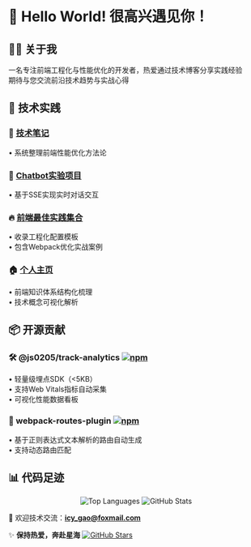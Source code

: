 # 🌟 Hello World! 很高兴遇见你！  

## 👨‍💻 关于我  
一名专注前端工程化与性能优化的开发者，热爱通过技术博客分享实践经验  
期待与您交流前沿技术趋势与实战心得  

## 🚀 技术实践  
### 📝 [技术笔记](https://js0205.github.io/my-notes/performance/performance)  
• 系统整理前端性能优化方法论  

### 🤖 [Chatbot实验项目](https://chat-sse-fe.vercel.app/chat)  
• 基于SSE实现实时对话交互  

### 🔥 [前端最佳实践集合](https://frontend-practice-repo-nxercz58u-js0205s-projects.vercel.app/)  
• 收录工程化配置模板  
• 包含Webpack优化实战案例  

### 🏠 [个人主页](https://js0205.github.io/)  
• 前端知识体系结构化梳理  
• 技术概念可视化解析  


## 📦 开源贡献  
### 🛠️ @js0205/track-analytics [![npm](https://img.shields.io/npm/v/@js0205/track-analytics)](https://www.npmjs.com/package/@js0205/track-analytics)  
• 轻量级埋点SDK（<5KB）  
• 支持Web Vitals指标自动采集  
• 可视化性能数据看板  

### 🚏 webpack-routes-plugin [![npm](https://img.shields.io/npm/v/webpack-routes-plugin)](https://www.npmjs.com/package/webpack-routes-plugin)  
• 基于正则表达式文本解析的路由自动生成    
• 支持动态路由匹配  


## 📊 代码足迹  
<div align="center">
  <img src="https://github-readme-stats.vercel.app/api/top-langs/?username=js0205&layout=compact&theme=radical&hide=html,css" alt="Top Languages">
  <img src="https://github-readme-stats.vercel.app/api?username=js0205&show_icons=true&theme=radical&count_private=true&line_height=20" alt="GitHub Stats">
</div>


📮 欢迎技术交流：**icy_gao@foxmail.com**  

✨ **保持热爱，奔赴星海** [![GitHub Stars](https://img.shields.io/github/stars/js0205?label=Stars&style=social)](https://github.com/js0205)
